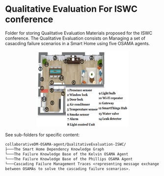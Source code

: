 # Qualitative Evaluation For ISWC conference
Folder for storing Qualitative Evaluation Materials proposed for the ISWC conference.
The Qualitative Evaluation consists on Managing a set of casacding failure scenarios in a Smart Home using five OSAMA agents.
<p align="center">
<img src="https://github.com/Orange-OpenSource/collaborativeDM-OSAMA-agent/blob/master/smartHome.png" width="300" height="250">
</p> 


See sub-folders for specific content:
```
collaborativeDM-OSAMA-agent/QualitativeEvaluation-ISWC/
├───The Smart Home Dependency Knowledge Graph
└───The Failure Knowledge Base of the Kelvin OSAMA Agent
└───The Failure Knowledge Base of the Phillips OSAMA Agent
└───Cascading Failure Management Traces <representing message exchange between OSAMAs to solve the cascading failure scenarios>.

```

